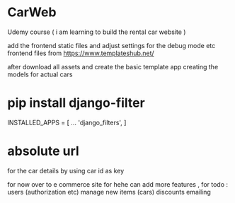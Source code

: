 # CarWeb
Udemy course ( i am learning to build the rental car website ) 

add the frontend static files and adjust settings for the debug mode etc 
frontend files from https://www.templateshub.net/


after download all assets and create the basic template app creating the models for actual cars


# pip install django-filter

INSTALLED_APPS = [
    ...
    'django_filters',
]

# absolute url 
for the car details by using car id as key 


for now over to e commerce site for hehe can add more features , for todo :
users (authorization etc)
manage new items (cars) 
discounts
emailing 
